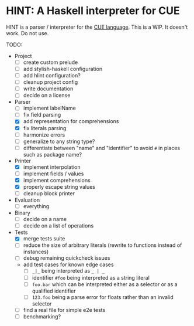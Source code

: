 # HINT: A Haskell interpreter for CUE

HINT is a parser / interpreter for the [CUE language](https://cuelang.org/). This is a WIP. It doesn't work. Do not use.

TODO:
  - Project
    - [ ] create custom prelude
    - [ ] add stylish-haskell configuration
    - [ ] add hlint configuration?
    - [ ] cleanup project config
    - [ ] write documentation
    - [ ] decide on a license
  - Parser
    - [ ] implement labelName
    - [ ] fix field parsing
    - [x] add representation for comprehensions
    - [x] fix literals parsing
    - [ ] harmonize errors
    - [ ] generalize to any string type?
    - [ ] differentiate between "name" and "identifier" to avoid `#` in places such as package name?
  - Printer
    - [x] implement interpolation
    - [ ] implement fields / values
    - [x] implement comprehensions
    - [x] properly escape string values
    - [ ] cleanup block printer
  - Evaluation
    - [ ] everything
  - Binary
    - [ ] decide on a name
    - [ ] decide on a list of operations
  - Tests
    - [x] merge tests suite
    - [ ] reduce the size of arbitrary literals (rewrite to functions instead of instances)
    - [ ] debug remaining quickcheck issues
    - add test cases for known edge cases
      - [ ] `_|_` being interpreted as `_ | _`
      - [ ] identifier `#foo` being interpreted as a string literal
      - [ ] `foo.bar` which can be interpreted either as a selector or as a qualified identifier
      - [ ] `123.foo` being a parse error for floats rather than an invalid selector
    - [ ] find a real file for simple e2e tests
    - [ ] benchmarking?
